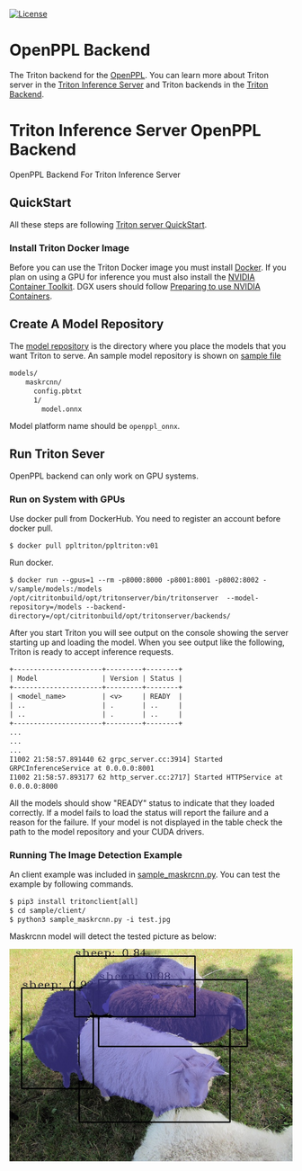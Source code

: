 [![License](https://img.shields.io/badge/License-BSD3-lightgrey.svg)](https://opensource.org/licenses/BSD-3-Clause)

# OpenPPL Backend

The Triton backend for the [OpenPPL](https://github.com/openppl-public/ppl.nn). You can learn more
about Triton server in the [Triton Inference Server](https://github.com/triton-inference-server/server)
and Triton backends in the [Triton Backend](https://github.com/triton-inference-server/backend).


# Triton Inference Server OpenPPL Backend

OpenPPL Backend For Triton Inference Server

## QuickStart

All these steps are following [Triton server QuickStart](https://github.com/triton-inference-server/server/blob/main/docs/quickstart.md).

### Install Triton Docker Image

Before you can use the Triton Docker image you must install
[Docker](https://docs.docker.com/engine/install). If you plan on using
a GPU for inference you must also install the [NVIDIA Container
Toolkit](https://github.com/NVIDIA/nvidia-docker). DGX users should
follow [Preparing to use NVIDIA Containers](http://docs.nvidia.com/deeplearning/dgx/preparing-containers/index.html).



## Create A Model Repository

The [model repository](https://github.com/triton-inference-server/server/blob/main/docs/model_repository.md) 
is the directory where you place the models that you want Triton to serve. 
An sample model repository is shown on [sample file](sample/models)

```
models/
    maskrcnn/
      config.pbtxt
      1/
        model.onnx
```

Model platform name should be `openppl_onnx`.

## Run Triton Sever

OpenPPL backend can only work on GPU systems.

### Run on System with GPUs

Use docker pull from DockerHub. You need to register an account before docker pull.

```
$ docker pull ppltriton/ppltriton:v01
```

Run docker.

```
$ docker run --gpus=1 --rm -p8000:8000 -p8001:8001 -p8002:8002 -v/sample/models:/models /opt/citritonbuild/opt/tritonserver/bin/tritonserver  --model-repository=/models --backend-directory=/opt/citritonbuild/opt/tritonserver/backends/
```

After you start Triton you will see output on the
console showing the server starting up and loading the model. When you
see output like the following, Triton is ready to accept inference
requests.

```
+----------------------+---------+--------+
| Model                | Version | Status |
+----------------------+---------+--------+
| <model_name>         | <v>     | READY  |
| ..                   | .       | ..     |
| ..                   | .       | ..     |
+----------------------+---------+--------+
...
...
...
I1002 21:58:57.891440 62 grpc_server.cc:3914] Started GRPCInferenceService at 0.0.0.0:8001
I1002 21:58:57.893177 62 http_server.cc:2717] Started HTTPService at 0.0.0.0:8000
```
All the models should show "READY" status to indicate that they loaded correctly. If a model fails to load the status will report the failure and a reason for the failure. If your model is not displayed in the table check the path to the model repository and your CUDA drivers.


### Running The Image Detection Example

An client example was included in [sample_maskrcnn.py](sample/client/sample_maskrcnn.py). You can test the example by following commands.

```
$ pip3 install tritonclient[all]
$ cd sample/client/
$ python3 sample_maskrcnn.py -i test.jpg
```

Maskrcnn model will detect the tested picture as below:

![Output](sample/client/test_out.jpg)